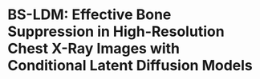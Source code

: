 # BS-LDM: Effective Bone Suppression in High-Resolution Chest X-Ray Images with Conditional Latent Diffusion Models

